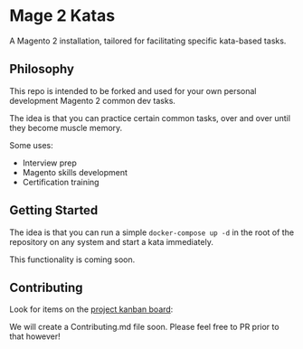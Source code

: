 # Mage 2 Katas

A Magento 2 installation, tailored for facilitating specific kata-based tasks.

## Philosophy

This repo is intended to be forked and used for your own personal development Magento 2 common dev tasks.

The idea is that you can practice certain common tasks, over and over until they become muscle memory.

Some uses:

- Interview prep
- Magento skills development
- Certification training

## Getting Started

The idea is that you can run a simple `docker-compose up -d` in the root of the repository on any system and start a kata immediately.

This functionality is coming soon.

## Contributing

Look for items on the [project kanban board](https://github.com/samdotme/mage2-katas/projects/1):

We will create a Contributing.md file soon. Please feel free to PR prior to that however!


